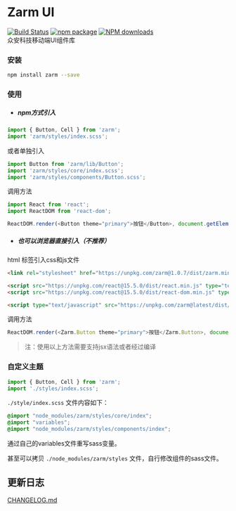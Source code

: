 # Zarm UI
  [![Build Status](https://www.travis-ci.org/ZhonganTechENG/zarm.svg?branch=master)](https://www.travis-ci.org/ZhonganTechENG/zarm)
  [![npm package](https://img.shields.io/npm/v/zarm.svg)](https://www.npmjs.org/package/zarm)
  [![NPM downloads](http://img.shields.io/npm/dm/zarm.svg)](https://npmjs.org/package/zarm)  
  众安科技移动端UI组件库

### 安装

```bash
npm install zarm --save
```

### 使用

* ##### npm方式引入

```js
import { Button, Cell } from 'zarm';
import 'zarm/styles/index.scss';
```

或者单独引入

```js
import Button from 'zarm/lib/Button';
import 'zarm/styles/core/index.scss';
import 'zarm/styles/components/Button.scss';
```

调用方法

```js
import React from 'react';
import ReactDOM from 'react-dom';

ReactDOM.render(<Button theme="primary">按钮</Button>, document.getElementById('app'));
```

* ##### 也可以浏览器直接引入（不推荐）

html 标签引入css和js文件

```html
<link rel="stylesheet" href="https://unpkg.com/zarm@1.0.7/dist/zarm.min.css">
```

```html
<script src="https://unpkg.com/react@15.5.0/dist/react.min.js" type="text/javascript"></script>
<script src="https://unpkg.com/react@15.5.0/dist/react-dom.min.js" type="text/javascript"></script>

<script type="text/javascript" src="https://unpkg.com/zarm@latest/dist/zarm.min.js"></script>
```

调用方法

```js
ReactDOM.render(<Zarm.Button theme="primary">按钮</Zarm.Button>, document.getElementById('app'));
```

> 注：使用以上方法需要支持jsx语法或者经过编译

### 自定义主题

```js
import { Button, Cell } from 'zarm';
import './styles/index.scss';
```

`./style/index.scss` 文件内容如下：

```css
@import "node_modules/zarm/styles/core/index";
@import "variables";
@import "node_modules/zarm/styles/components/index";
```

通过自己的variables文件重写sass变量。

甚至可以拷贝 `./node_modules/zarm/styles` 文件，自行修改组件的sass文件。

## 更新日志
[CHANGELOG.md](https://github.com/ZhonganTechENG/zarm/blob/master/CHANGELOG.md)

